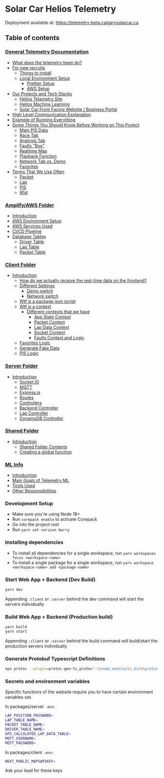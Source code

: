 # Solar Car Helios Telemetry

Deployment available at: <https://telemetry-beta.calgarysolarcar.ca>

## Table of contents

### [General Telemetry Documentation](./docs/TELEMETRY.md)

- [What does the telemetry team do?](./docs/TELEMETRY.md#what-does-the-telemetry-team-do)
- [For new recruits](./docs/TELEMETRY.md#as-a-new-recruit-what-should-you-know)
  - [Things to install](./docs/TELEMETRY.md#things-you-should-probably-install)
  - [Local Environment Setup](./docs/TELEMETRY.md#local-env-setup)
    - [Prettier Setup](./docs/TELEMETRY.md#prettier-setup)
    - [AWS Setup](./docs/TELEMETRY.md#AWS-setup)
- [Our Projects and Tech Stacks](./docs/TELEMETRY.md#our-projects--tech-stacks)
  - [Helios Telemetry Site](./docs/TELEMETRY.md#helios-telemetry-site)
  - [Helios Machine Learning](./docs/TELEMETRY.md#helios-machine-learning)
  - [Solar Car Front Facing Website / Business Portal](./docs/TELEMETRY.md#solar-car-front-facing-website--business-portal)
- [High Level Communication Explanation](./docs/TELEMETRY.md#high-level-communication-explanation)
- [Example of Running Everything](./docs/TELEMETRY.md#example-of-running-everything)
- [Some Things You Should Know Before Working on This Project](./docs/TELEMETRY.md#some-things-you-should-know-before-working-on-this-project)
  - [Main PIS Data](./docs/TELEMETRY.md#main-pis-data)
  - [Race Tab](./docs/TELEMETRY.md#race-tab)
  - [Analysis Tab](./docs/TELEMETRY.md#analysis-tab)
  - [Faults "Box"](./docs/TELEMETRY.md#faults-box)
  - [Realtime Map](./docs/TELEMETRY.md#realtime-map)
  - [Playback Function](./docs/TELEMETRY.md#playback-function)
  - [Network Tab vs. Demo](./docs/TELEMETRY.md#ne)
  - [Favorites](./docs/TELEMETRY.md#favorites)
- [Terms That We Use Often](./docs/TELEMETRY.md#terms-that-we-use-often)
  - [Packet](./docs/TELEMETRY.md#packet)
  - [Lap](./docs/TELEMETRY.md#lap)
  - [PIS](./docs/TELEMETRY.md#pis)
  - [Rfid](./docs/TELEMETRY.md#rfid)

### [Amplify/AWS Folder](./docs/AMPLIFY.md)

- [Introduction](./docs/AMPLIFY.md#amplify-folder-documentation)
- [AWS Environment Setup](./docs/AMPLIFY.md#aws-environment-setup)
- [AWS Services Used](./docs/AMPLIFY.md#aws-services-used)
- [CI/CD Pipeline](./docs/AMPLIFY.md#cicd-pipeline)
- [Database Tables](./docs/AMPLIFY.md#database-tables)
  - [Driver Table](./docs/AMPLIFY.md#driver-table)
  - [Lap Table](./docs/AMPLIFY.md#lap-table)
  - [Packet Table](./docs/AMPLIFY.md#packet-table)

### [Client Folder](./docs/CLIENT.md)

- [Introduction](./docs/CLIENT.md#client-folder-documentation)
  - [How do we actually receive the real-time data on the frontend?](./docs/CLIENT.md#how-do-we-acutally-receive-the-realtime-data-on-the-frontend)
  - [Different Settings](./docs/CLIENT.md#different-settings)
    - [Demo switch](./docs/CLIENT.md#demo-switch)
    - [Network switch](./docs/CLIENT.md#network-switch)
  - [Wtf is a package json script](./docs/CLIENT.md#wtf-is-a-package-json-script)
  - [Wtf is a context](./docs/CLIENT.md#wtf-is-a-context-icl-ts-pmo-sybau)
    - [Different contexts that we have](./docs/CLIENT.md#different-contexts-that-we-have)
      - [App State Context](./docs/CLIENT.md#app-state-context)
      - [Packet Context](./docs/CLIENT.md#packet-context)
      - [Lap Data Context](./docs/CLIENT.md#lap-data-context)
      - [Socket Context](./docs/CLIENT.md#socket-context)
      - [Faults Context and Logic](./docs/CLIENT.md#faults-context-and-logic)
  - [Favorites Logic](./docs/CLIENT.md#favorites-logic)
  - [Generate Fake Data](./docs/CLIENT.md#generate-fake-data)
  - [PIS Logic](./docs/CLIENT.md#pis-logic)

### [Server Folder](./docs/SERVER.md)

- [Introduction](./docs/SERVER.md#server-older-documentation)
  - [Socket.IO](./docs/SERVER.md#wtf-is-a-socketio)
  - [MQTT](#what-is-mqtt)
  - [Express.js](#what-do-we-use-expressjs-for)
  - [Routes](#what-is-a-route)
  - [Controllers](#controllers)
  - [Backend Controller](#backend-controller)
  - [Lap Controller](#lap-controller)
  - [DynamoDB Controller](#dynamo-db-controller)

### [Shared Folder](./docs/SHARED.md)

- [Introduction](./docs/SHARED.md#shared-folder-documentation)
  - [Shared Folder Contents](./docs/SHARED.md#what-is-in-the-shared-folder)
  - [Creating a global function](./shared#creating-a-global-function)

### [ML Info](./docs/ML.md)

- [Introduction](./docs/ML.md#ml-documentation)
- [Main Goals of Telemetry ML](./docs/ML.md#main-goals-of-telemetry-ml)
- [Tools Used](./docs/ML.md#we-are-exploring-how-to-do-this-through-tools-like)
- [Other Responsibilities](./docs/ML.md#the-telemetry-ml-team-does-not-solely-focus-on-machine-learning-models-however-there-are-several-considerations-that-need-to-be-made-in-the-following-areas)

### Development Setup

- Make sure you're using Node 18+
- Run `corepack enable` to activate Corepack
- Go into the project root
- Run `yarn set version berry`

### Installing dependencies

- To install all dependencies for a single workspace, run `yarn workspaces focus <workspace-name>`
- To install a single package for a single workspace, run `yarn workspace <workspace-name> add <package-name>`

### Start Web App + Backend (Dev Build)

```bash
yarn dev
```

Appending `:client` or `:server` behind the dev command will start the servers individually

### Build Web App + Backend (Production build)

```bash
yarn build
yarn start
```

Appending `:client` or `:server` behind the build command will build/start the production servers individually

### Generate Protobuf Typescript Definitions

```bash
npx protoc --plugin=protoc-gen-ts_proto=".\\node_modules\\.bin\\protoc-gen-ts_proto.cmd" --ts_proto_out="./" ./packages/shared/src/.proto
```

### Secrets and environment variables

Specific functions of the website require you to have certain environment variables set.

In packages/server `.env`:

```bash
LAP_POSITION_PASSWORD=
LAP_TABLE_NAME=
PACKET_TABLE_NAME=
DRIVER_TABLE_NAME=
GPS_CALCULATED_LAP_DATA_TABLE=
MQTT_USERNAME=
MQTT_PASSWORD=
```

In packages/client `.env`:

```bash
NEXT_PUBLIC_MAPSAPIKEY=
```

Ask your lead for these keys
